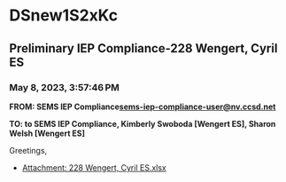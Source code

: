 # DSnew1S2xKc
## Preliminary IEP Compliance-228 Wengert, Cyril ES
### May 8, 2023, 3:57:46 PM
**FROM: SEMS IEP Compliance<sems-iep-compliance-user@nv.ccsd.net>**

**TO: to SEMS IEP Compliance, Kimberly Swoboda [Wengert ES], Sharon Welsh [Wengert ES]**


Greetings, 





* [Attachment: 228 Wengert, Cyril ES.xlsx](DSnew1S2xKc-attachment-1.xlsx)

